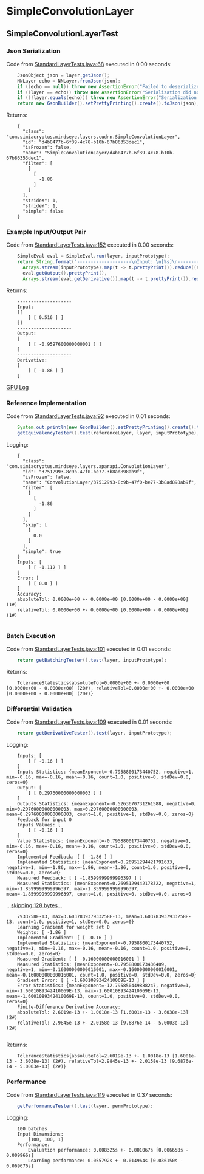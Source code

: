 # SimpleConvolutionLayer
## SimpleConvolutionLayerTest
### Json Serialization
Code from [StandardLayerTests.java:68](../../../../../../../src/main/java/com/simiacryptus/mindseye/test/StandardLayerTests.java#L68) executed in 0.00 seconds: 
```java
    JsonObject json = layer.getJson();
    NNLayer echo = NNLayer.fromJson(json);
    if ((echo == null)) throw new AssertionError("Failed to deserialize");
    if ((layer == echo)) throw new AssertionError("Serialization did not copy");
    if ((!layer.equals(echo))) throw new AssertionError("Serialization not equal");
    return new GsonBuilder().setPrettyPrinting().create().toJson(json);
```

Returns: 

```
    {
      "class": "com.simiacryptus.mindseye.layers.cudnn.SimpleConvolutionLayer",
      "id": "d4b0477b-6f39-4c78-b10b-67b86353dec1",
      "isFrozen": false,
      "name": "SimpleConvolutionLayer/d4b0477b-6f39-4c78-b10b-67b86353dec1",
      "filter": [
        [
          [
            -1.86
          ]
        ]
      ],
      "strideX": 1,
      "strideY": 1,
      "simple": false
    }
```



### Example Input/Output Pair
Code from [StandardLayerTests.java:152](../../../../../../../src/main/java/com/simiacryptus/mindseye/test/StandardLayerTests.java#L152) executed in 0.00 seconds: 
```java
    SimpleEval eval = SimpleEval.run(layer, inputPrototype);
    return String.format("--------------------\nInput: \n[%s]\n--------------------\nOutput: \n%s\n--------------------\nDerivative: \n%s",
      Arrays.stream(inputPrototype).map(t -> t.prettyPrint()).reduce((a, b) -> a + ",\n" + b).get(),
      eval.getOutput().prettyPrint(),
      Arrays.stream(eval.getDerivative()).map(t -> t.prettyPrint()).reduce((a, b) -> a + ",\n" + b).get());
```

Returns: 

```
    --------------------
    Input: 
    [[
    	[ [ 0.516 ] ]
    ]]
    --------------------
    Output: 
    [
    	[ [ -0.9597600000000001 ] ]
    ]
    --------------------
    Derivative: 
    [
    	[ [ -1.86 ] ]
    ]
```



[GPU Log](etc/cuda.log)

### Reference Implementation
Code from [StandardLayerTests.java:92](../../../../../../../src/main/java/com/simiacryptus/mindseye/test/StandardLayerTests.java#L92) executed in 0.01 seconds: 
```java
    System.out.println(new GsonBuilder().setPrettyPrinting().create().toJson(referenceLayer.getJson()));
    getEquivalencyTester().test(referenceLayer, layer, inputPrototype);
```
Logging: 
```
    {
      "class": "com.simiacryptus.mindseye.layers.aparapi.ConvolutionLayer",
      "id": "37512993-8c9b-47f0-be77-3b8ad898ab9f",
      "isFrozen": false,
      "name": "ConvolutionLayer/37512993-8c9b-47f0-be77-3b8ad898ab9f",
      "filter": [
        [
          [
            -1.86
          ]
        ]
      ],
      "skip": [
        [
          0.0
        ]
      ],
      "simple": true
    }
    Inputs: [
    	[ [ -1.112 ] ]
    ]
    Error: [
    	[ [ 0.0 ] ]
    ]
    Accuracy:
    absoluteTol: 0.0000e+00 +- 0.0000e+00 [0.0000e+00 - 0.0000e+00] (1#)
    relativeTol: 0.0000e+00 +- 0.0000e+00 [0.0000e+00 - 0.0000e+00] (1#)
    
```

### Batch Execution
Code from [StandardLayerTests.java:101](../../../../../../../src/main/java/com/simiacryptus/mindseye/test/StandardLayerTests.java#L101) executed in 0.01 seconds: 
```java
    return getBatchingTester().test(layer, inputPrototype);
```

Returns: 

```
    ToleranceStatistics{absoluteTol=0.0000e+00 +- 0.0000e+00 [0.0000e+00 - 0.0000e+00] (20#), relativeTol=0.0000e+00 +- 0.0000e+00 [0.0000e+00 - 0.0000e+00] (20#)}
```



### Differential Validation
Code from [StandardLayerTests.java:109](../../../../../../../src/main/java/com/simiacryptus/mindseye/test/StandardLayerTests.java#L109) executed in 0.01 seconds: 
```java
    return getDerivativeTester().test(layer, inputPrototype);
```
Logging: 
```
    Inputs: [
    	[ [ -0.16 ] ]
    ]
    Inputs Statistics: {meanExponent=-0.7958800173440752, negative=1, min=-0.16, max=-0.16, mean=-0.16, count=1.0, positive=0, stdDev=0.0, zeros=0}
    Output: [
    	[ [ 0.29760000000000003 ] ]
    ]
    Outputs Statistics: {meanExponent=-0.5263670731261588, negative=0, min=0.29760000000000003, max=0.29760000000000003, mean=0.29760000000000003, count=1.0, positive=1, stdDev=0.0, zeros=0}
    Feedback for input 0
    Inputs Values: [
    	[ [ -0.16 ] ]
    ]
    Value Statistics: {meanExponent=-0.7958800173440752, negative=1, min=-0.16, max=-0.16, mean=-0.16, count=1.0, positive=0, stdDev=0.0, zeros=0}
    Implemented Feedback: [ [ -1.86 ] ]
    Implemented Statistics: {meanExponent=0.26951294421791633, negative=1, min=-1.86, max=-1.86, mean=-1.86, count=1.0, positive=0, stdDev=0.0, zeros=0}
    Measured Feedback: [ [ -1.8599999999996397 ] ]
    Measured Statistics: {meanExponent=0.2695129442178322, negative=1, min=-1.8599999999996397, max=-1.8599999999996397, mean=-1.8599999999996397, count=1.0, positive=0, stdDev=0.0, zeros=0
```
...[skipping 128 bytes](etc/82.txt)...
```
    7933258E-13, max=3.603783937933258E-13, mean=3.603783937933258E-13, count=1.0, positive=1, stdDev=0.0, zeros=0}
    Learning Gradient for weight set 0
    Weights: [ -1.86 ]
    Implemented Gradient: [ [ -0.16 ] ]
    Implemented Statistics: {meanExponent=-0.7958800173440752, negative=1, min=-0.16, max=-0.16, mean=-0.16, count=1.0, positive=0, stdDev=0.0, zeros=0}
    Measured Gradient: [ [ -0.16000000000016001 ] ]
    Measured Statistics: {meanExponent=-0.7958800173436409, negative=1, min=-0.16000000000016001, max=-0.16000000000016001, mean=-0.16000000000016001, count=1.0, positive=0, stdDev=0.0, zeros=0}
    Gradient Error: [ [ -1.6001089342410069E-13 ] ]
    Error Statistics: {meanExponent=-12.795850449888247, negative=1, min=-1.6001089342410069E-13, max=-1.6001089342410069E-13, mean=-1.6001089342410069E-13, count=1.0, positive=0, stdDev=0.0, zeros=0}
    Finite-Difference Derivative Accuracy:
    absoluteTol: 2.6019e-13 +- 1.0018e-13 [1.6001e-13 - 3.6038e-13] (2#)
    relativeTol: 2.9845e-13 +- 2.0158e-13 [9.6876e-14 - 5.0003e-13] (2#)
    
```

Returns: 

```
    ToleranceStatistics{absoluteTol=2.6019e-13 +- 1.0018e-13 [1.6001e-13 - 3.6038e-13] (2#), relativeTol=2.9845e-13 +- 2.0158e-13 [9.6876e-14 - 5.0003e-13] (2#)}
```



### Performance
Code from [StandardLayerTests.java:119](../../../../../../../src/main/java/com/simiacryptus/mindseye/test/StandardLayerTests.java#L119) executed in 0.37 seconds: 
```java
    getPerformanceTester().test(layer, permPrototype);
```
Logging: 
```
    100 batches
    Input Dimensions:
    	[100, 100, 1]
    Performance:
    	Evaluation performance: 0.008325s +- 0.001067s [0.006658s - 0.009966s]
    	Learning performance: 0.055792s +- 0.014964s [0.036150s - 0.069676s]
    
```

